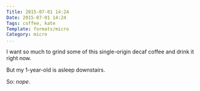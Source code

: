 ```yaml
---
Title: 2015-07-01 14:24
Date: 2015-07-01 14:24
Tags: coffee, kate
Template: formats/micro
Category: micro
...
```


I want so much to grind some of this single-origin decaf coffee and drink it
right now.

But my 1-year-old is asleep downstairs.

So: *nope*.
